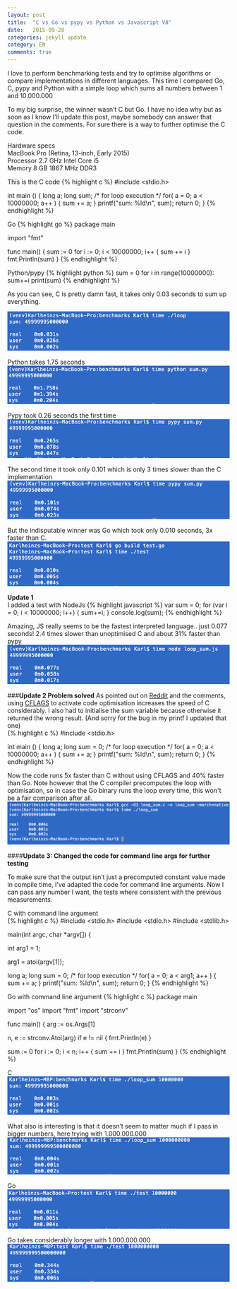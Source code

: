 ```yaml
---
layout: post
title:  "C vs Go vs pypy vs Python vs Javascript V8"
date:   2015-09-28
categories: jekyll update
category: EN
comments: true
---
```


I love to perform benchmarking tests and try to optimise algorithms or compare implementations in different languages. This time I compared Go, C, pypy and Python with a simple loop which sums all numbers between 1 and 10.000.000

To my big surprise, the winner wasn’t C but Go. I have no idea why but as soon as I know I’ll update this post, maybe somebody can answer that question in the comments. For sure there is a way to further optimise the C code. 

Hardware specs  
MacBook Pro (Retina, 13-inch, Early 2015)  
Processor 2.7 GHz Intel Core i5  
Memory 8 GB 1867 MHz DDR3  

This is the C code
{% highlight c %}
#include <stdio.h>
 
int main ()
{
   long a;
   long sum;
   /* for loop execution */
   for( a = 0; a < 10000000; a++ )
   {
        sum += a;
   }
    printf("sum: %ld\n", sum);
   return 0;
}
{% endhighlight %}

Go
{% highlight go %}
package main

import "fmt"

func main() {
    sum := 0
    for i := 0; i < 10000000; i++ {
        sum += i
    }
    fmt.Println(sum)
}
{% endhighlight %}

Python/pypy
{% highlight python %}
sum = 0
for i in range(10000000):
    sum+=i
print(sum)
{% endhighlight %}


As you can see, C is pretty damn fast, it takes only 0.03 seconds to sum up everything. 

![Image image1](https://raw.githubusercontent.com/Karlheinzniebuhr/karlheinzniebuhr.github.io/master/ES/_posts/img/c.png)

Python takes 1.75 seconds 
![Image image1](https://raw.githubusercontent.com/Karlheinzniebuhr/karlheinzniebuhr.github.io/master/ES/_posts/img/python.png)

Pypy took 0.26 seconds the first time
![Image image1](https://raw.githubusercontent.com/Karlheinzniebuhr/karlheinzniebuhr.github.io/master/ES/_posts/img/pypy1.png)

The second time it took only 0.101 which is only 3 times slower than the C implementation
![Image image1](https://raw.githubusercontent.com/Karlheinzniebuhr/karlheinzniebuhr.github.io/master/ES/_posts/img/pypy2.png)

But the indisputable winner was Go which took only 0.010 seconds, 3x faster than C.
![Image image1](https://raw.githubusercontent.com/Karlheinzniebuhr/karlheinzniebuhr.github.io/master/ES/_posts/img/go.png)


**Update 1**  
I added a test with NodeJs
{% highlight javascript %}
var sum = 0;
for (var i = 0; i < 10000000; i++) {
  sum+=i;
}
console.log(sum);
{% endhighlight %}

Amazing, JS really seems to be the fastest interpreted language.. just 0.077 seconds! 2.4 times slower than unoptimised C and about 31% faster than pypy
![Image image1](https://raw.githubusercontent.com/Karlheinzniebuhr/karlheinzniebuhr.github.io/master/ES/_posts/img/nodejs.png)

###**Update 2 Problem solved**
As pointed out on [Reddit](https://www.reddit.com/r/compsci/comments/3mss9b/any_idea_why_this_go_loop_is_faster_than_pure_c/) and the comments, using [CFLAGS](https://wiki.gentoo.org/wiki/GCC_optimization) to activate code optimisation increases the speed of C considerably. I also had to initialise the sum variable because otherwise it returned the wrong result. (And sorry for the bug in my printf I updated that one)  
{% highlight c %}
#include <stdio.h>
 
int main ()
{
   long a;
   long sum = 0;
   /* for loop execution */
   for( a = 0; a < 10000000; a++ )
   {
      sum += a;
   }
    printf("sum: %ld\n", sum);
   return 0;
}
{% endhighlight %}



Now the code runs 5x faster than C without using CFLAGS and 40% faster than Go.
Note however that the C compiler precomputes the loop with optimisation, so in case the Go binary runs the loop every time, this won't be a fair comparison after all.  
![Image image1](https://raw.githubusercontent.com/Karlheinzniebuhr/karlheinzniebuhr.github.io/master/ES/_posts/img/c-opt.png)

####**Update 3: Changed the code for command line args for further testing**

To make sure that the output isn’t just a precomputed constant value made in compile time, I’ve adapted the code for command line arguments. Now I can pass any number I want, the tests where consistent with the previous measurements.  

C with command line argument  
{% highlight c %}
#include <stdio.h>
#include <stdio.h>
#include <stdlib.h>

main(int argc, char *argv[])
{

  int arg1 = 1;

  arg1 = atoi(argv[1]);

  long a;
  long sum = 0;
  /* for loop execution */
  for( a = 0; a < arg1; a++ )
  {
      sum += a;
  }
  printf("sum: %ld\n", sum);
  return 0;
}
{% endhighlight %}

Go with command line argument
{% highlight c %}
package main

import "os"
import "fmt"
import "strconv"

func main() {
  arg := os.Args[1]

  n, e := strconv.Atoi(arg)
  if e != nil {
      fmt.Println(e)
  }

  sum := 0
  for i := 0; i < n; i++ {
    sum += i
  }
  fmt.Println(sum)
}
{% endhighlight %}

C  
![Image image1](https://raw.githubusercontent.com/Karlheinzniebuhr/karlheinzniebuhr.github.io/master/ES/_posts/img/c-cmd.png)


What also is interesting is that it doesn’t seem to matter much if I pass in bigger numbers, here trying with 1.000.000.000  
![Image image1](https://raw.githubusercontent.com/Karlheinzniebuhr/karlheinzniebuhr.github.io/master/ES/_posts/img/c-cmd2.png)

Go  
![Image image1](https://raw.githubusercontent.com/Karlheinzniebuhr/karlheinzniebuhr.github.io/master/ES/_posts/img/go-cmd.png)

Go takes considerably longer with 1.000.000.000  
![Image image1](https://raw.githubusercontent.com/Karlheinzniebuhr/karlheinzniebuhr.github.io/master/ES/_posts/img/go-cmd2.png)
